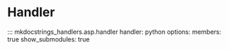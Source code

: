 # Handler

::: mkdocstrings_handlers.asp.handler
    handler: python
    options:
      members: true
      show_submodules: true
